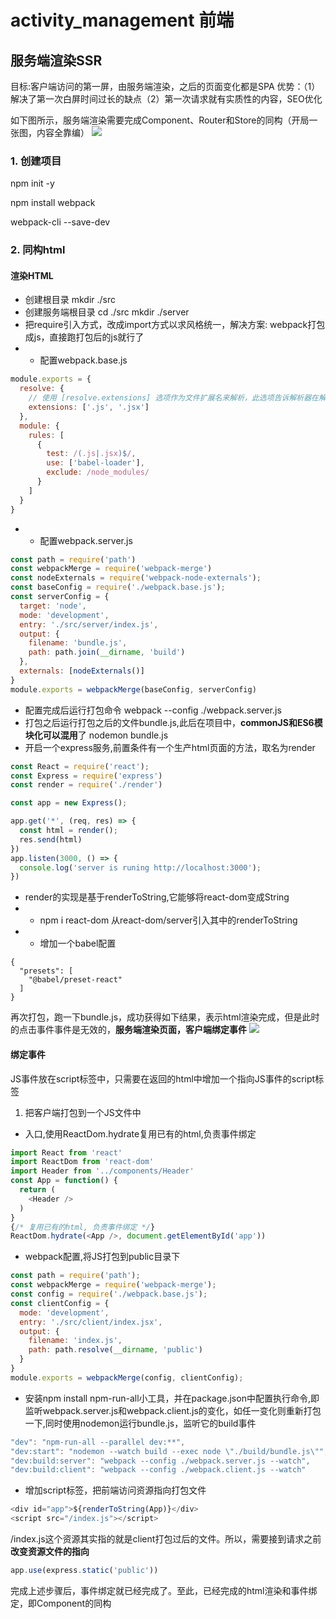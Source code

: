 # activity_management 前端
## 服务端渲染SSR
目标:客户端访问的第一屏，由服务端渲染，之后的页面变化都是SPA
优势：（1）解决了第一次白屏时间过长的缺点（2）第一次请求就有实质性的内容，SEO优化
>
如下图所示，服务端渲染需要完成Component、Router和Store的同构（开局一张图，内容全靠编）
![](https://user-gold-cdn.xitu.io/2019/12/30/16f56f6d4b980f88?w=775&h=348&f=jpeg&s=19363)
### 1. 创建项目
npm init -y 
>
npm install webpack
>
webpack-cli --save-dev
### 2. 同构html
#### 渲染HTML
* 创建根目录 mkdir ./src
* 创建服务端根目录
cd ./src
mkdir ./server
* 把require引入方式，改成import方式以求风格统一，解决方案: webpack打包成js，直接跑打包后的js就行了
* * 配置webpack.base.js
```js
module.exports = {
  resolve: {
    // 使用 [resolve.extensions] 选项作为文件扩展名来解析，此选项告诉解析器在解析中能够接受哪些扩展名（例如 .js, .jsx）
    extensions: ['.js', '.jsx']
  },
  module: {
    rules: [
      {
        test: /(.js|.jsx)$/,
        use: ['babel-loader'],
        exclude: /node_modules/
      }
    ]
  }
}
```
* * 配置webpack.server.js
```js
const path = require('path')
const webpackMerge = require('webpack-merge')
const nodeExternals = require('webpack-node-externals');
const baseConfig = require('./webpack.base.js');
const serverConfig = {
  target: 'node',
  mode: 'development',
  entry: './src/server/index.js',
  output: {
    filename: 'bundle.js',
    path: path.join(__dirname, 'build')
  },
  externals: [nodeExternals()]
}
module.exports = webpackMerge(baseConfig, serverConfig)
```
* 配置完成后运行打包命令
webpack --config ./webpack.server.js
* 打包之后运行打包之后的文件bundle.js,此后在项目中，**commonJS和ES6模块化可以混用**了
nodemon bundle.js
* 开启一个express服务,前置条件有一个生产html页面的方法，取名为render
```js
const React = require('react');
const Express = require('express')
const render = require('./render')

const app = new Express();

app.get('*', (req, res) => {
  const html = render();
  res.send(html)
})
app.listen(3000, () => {
  console.log('server is runing http://localhost:3000');
})
```
* render的实现是基于renderToString,它能够将react-dom变成String
* * npm i react-dom 从react-dom/server引入其中的renderToString
* * 增加一个babel配置
```
{
  "presets": [
    "@babel/preset-react"
  ]
}
```
再次打包，跑一下bundle.js，成功获得如下结果，表示html渲染完成，但是此时的点击事件事件是无效的，**服务端渲染页面，客户端绑定事件**
![](https://user-gold-cdn.xitu.io/2019/12/30/16f56a5fe3d28807?w=1920&h=1030&f=png&s=68305)
#### 绑定事件
JS事件放在script标签中，只需要在返回的html中增加一个指向JS事件的script标签
1. 把客户端打包到一个JS文件中
* 入口,使用ReactDom.hydrate复用已有的html,负责事件绑定
```js
import React from 'react'
import ReactDom from 'react-dom'
import Header from '../components/Header'
const App = function() {
  return (
    <Header />
  )
}
{/* 复用已有的html, 负责事件绑定 */}
ReactDom.hydrate(<App />, document.getElementById('app'))
```
* webpack配置,将JS打包到public目录下
```js
const path = require('path');
const webpackMerge = require('webpack-merge');
const config = require('./webpack.base.js');
const clientConfig = {
  mode: 'development',
  entry: './src/client/index.jsx',
  output: {
    filename: 'index.js',
    path: path.resolve(__dirname, 'public')
  }
}
module.exports = webpackMerge(config, clientConfig);
```
* 安装npm install npm-run-all小工具，并在package.json中配置执行命令,即监听webpack.server.js和webpack.client.js的变化，如任一变化则重新打包一下,同时使用nodemon运行bundle.js，监听它的build事件
```js
"dev": "npm-run-all --parallel dev:**",
"dev:start": "nodemon --watch build --exec node \"./build/bundle.js\"",
"dev:build:server": "webpack --config ./webpack.server.js --watch",
"dev:build:client": "webpack --config ./webpack.client.js --watch"
```
* 增加script标签，把前端访问资源指向打包文件
```js
<div id="app">${renderToString(App)}</div>
<script src="/index.js"></script>
```
/index.js这个资源其实指的就是client打包过后的文件。所以，需要接到请求之前**改变资源文件的指向**
```js
app.use(express.static('public'))
```
完成上述步骤后，事件绑定就已经完成了。至此，已经完成的html渲染和事件绑定，即Component的同构